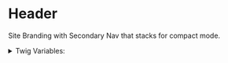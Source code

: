 <!-- This is the general documentation layout. Add or remove any sections as needed, but try to stay consistent across components. -->
# Header

Site Branding with Secondary Nav that stacks for compact mode.

<details>
  <summary>Twig Variables:</summary>
  ```
  site_branding_data: {
    ...
  },
  secondary_nav_data: {
    ...
  },
  ```
</details>
